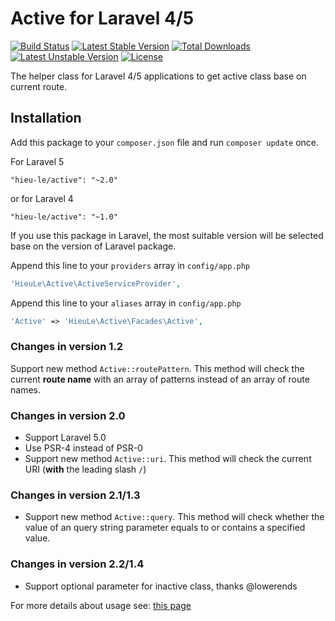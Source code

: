 Active for Laravel 4/5
======
[![Build Status](https://travis-ci.org/letrunghieu/active.png?branch=master)](https://travis-ci.org/letrunghieu/active)
[![Latest Stable Version](https://poser.pugx.org/hieu-le/active/v/stable.svg)](https://packagist.org/packages/hieu-le/active) [![Total Downloads](https://poser.pugx.org/hieu-le/active/downloads.svg)](https://packagist.org/packages/hieu-le/active) [![Latest Unstable Version](https://poser.pugx.org/hieu-le/active/v/unstable.svg)](https://packagist.org/packages/hieu-le/active) [![License](https://poser.pugx.org/hieu-le/active/license.svg)](https://packagist.org/packages/hieu-le/active)

The helper class for Laravel 4/5 applications to get active class base on current route.
## Installation

Add this package to your `composer.json` file and run `composer update` once.

For Laravel 5

```
"hieu-le/active": "~2.0"
```

or for Laravel 4

```
"hieu-le/active": "~1.0"
```

If you use this package in Laravel, the most suitable version will be selected base on the version of Laravel package.

Append this line to your `providers` array in `config/app.php`

```php
'HieuLe\Active\ActiveServiceProvider',
```

Append this line to your `aliases` array in `config/app.php`

```php
'Active' => 'HieuLe\Active\Facades\Active',
```

### Changes in version 1.2
Support new method `Active::routePattern`. This method will check the current **route name** with an array of patterns instead of an array of route names.

### Changes in version 2.0

* Support Laravel 5.0
* Use PSR-4 instead of PSR-0
* Support new method `Active::uri`. This method will check the current URI (**with** the leading slash `/`)

### Changes in version 2.1/1.3

* Support new method `Active::query`. This method will check whether the value of an query string parameter equals to or contains a specified value.

### Changes in version 2.2/1.4

* Support optional parameter for inactive class, thanks @lowerends

For more details about usage see: [this page](http://www.hieule.info/products/active-class-helper-laravel-4/)
